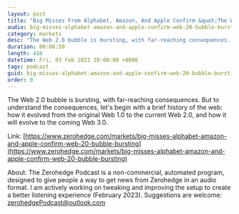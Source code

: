 ```yaml
---
layout: post
title: "Big Misses From Alphabet, Amazon, And Apple Confirm &quot;The Web 2.0 Bubble Is Bursting&quot;"
audio: big-misses-alphabet-amazon-and-apple-confirm-web-20-bubble-bursting-3
category: markets
desc: "The Web 2.0 bubble is bursting, with far-reaching consequences. But to understand the consequences, let's begin with a brief history of the web: how it evolved from the original Web 1.0 to the current Web 2.0, and how it will evolve to the coming Web 3.0."
duration: 00:06:50
length: 410
datetime: Fri, 03 Feb 2023 20:00:00 +0000
tags: podcast
guid: big-misses-alphabet-amazon-and-apple-confirm-web-20-bubble-bursting-0
order: 0
---
```

The Web 2.0 bubble is bursting, with far-reaching consequences. But to understand the consequences, let's begin with a brief history of the web: how it evolved from the original Web 1.0 to the current Web 2.0, and how it will evolve to the coming Web 3.0.

Link: [https://www.zerohedge.com/markets/big-misses-alphabet-amazon-and-apple-confirm-web-20-bubble-bursting](https://www.zerohedge.com/markets/big-misses-alphabet-amazon-and-apple-confirm-web-20-bubble-bursting)

About: The Zerohedge Podcast is a non-commercial, automated program, designed to give people a way to get news from Zerohedge in an audio format.  I am actively working on tweaking and improving the setup to create a better listening experience (February 2023).  Suggestions are welcome: [zerohedgePodcast@outlook.com](mailto:zerohedgePodcast@outlook.com)